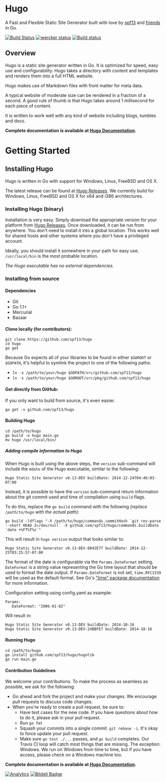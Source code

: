 # Hugo
A Fast and Flexible Static Site Generator built with love by [spf13](http://spf13.com) 
and [friends](http://github.com/spf13/hugo/graphs/contributors) in Go.

[![Build Status](https://travis-ci.org/spf13/hugo.png)](https://travis-ci.org/spf13/hugo)
[![wercker status](https://app.wercker.com/status/1a0de7d703ce3b80527f00f675e1eb32 "wercker status")](https://app.wercker.com/project/bykey/1a0de7d703ce3b80527f00f675e1eb32)
[![Build status](https://ci.appveyor.com/api/projects/status/n2mo912b8s2505e8/branch/master?svg=true)](https://ci.appveyor.com/project/spf13/hugo/branch/master)

## Overview

Hugo is a static site generator written in Go. It is optimized for
speed, easy use and configurability. Hugo takes a directory with content and
templates and renders them into a full HTML website.

Hugo makes use of Markdown files with front matter for meta data.

A typical website of moderate size can be
rendered in a fraction of a second. A good rule of thumb is that Hugo
takes around 1 millisecond for each piece of content.

It is written to work well with any
kind of website including blogs, tumbles and docs.

**Complete documentation is available at [Hugo Documentation](http://gohugo.io).**

# Getting Started

## Installing Hugo

Hugo is written in Go with support for Windows, Linux, FreeBSD and OS X.

The latest release can be found at [Hugo Releases](https://github.com/spf13/hugo/releases).
We currently build for Windows, Linux, FreeBSD and OS X for x64
and i386 architectures.

### Installing Hugo (binary)

Installation is very easy. Simply download the appropriate version for your
platform from [Hugo Releases](https://github.com/spf13/hugo/releases).
Once downloaded, it can be run from anywhere. You don't need to install
it into a global location. This works well for shared hosts and other systems
where you don't have a privileged account.

Ideally, you should install it somewhere in your path for easy use. `/usr/local/bin`
is the most probable location.

*The Hugo executable has no external dependencies.*

### Installing from source

#### Dependencies

* Git
* Go 1.1+
* Mercurial
* Bazaar

#### Clone locally (for contributors):

    git clone https://github.com/spf13/hugo
    cd hugo
    go get

Because Go expects all of your libraries to be found in either `$GOROOT` or `$GOPATH`,
it's helpful to symlink the project to one of the following paths:

 * `ln -s /path/to/your/hugo $GOPATH/src/github.com/spf13/hugo`
 * `ln -s /path/to/your/hugo $GOROOT/src/pkg/github.com/spf13/hugo`

#### Get directly from GitHub:

If you only want to build from source, it's even easier.

    go get -v github.com/spf13/hugo

#### Building Hugo

    cd /path/to/hugo
    go build -o hugo main.go
    mv hugo /usr/local/bin/

##### Adding compile information to Hugo

When Hugo is built using the above steps, the `version` sub-command will include the `mdate` of the Hugo executable, similar to the following:

    Hugo Static Site Generator v0.13-DEV buildDate: 2014-12-24T04:46:03-07:00

Instead, it is possible to have the `version` sub-command return information about the git commit used and time of compilation using `build` flags.

To do this, replace the `go build` command with the following *(replace `/path/to/hugo` with the actual path)*:

    go build -ldflags "-X /path/to/hugo/commands.commitHash `git rev-parse --short HEAD 2>/dev/null` -X github.com/spf13/hugo/commands.buildDate `date +%FT%T%z`"

This will result in `hugo version` output that looks similar to:

    Hugo Static Site Generator v0.13-DEV-8042E77 buildDate: 2014-12-25T03:25:57-07:00

The format of the date is configurable via the `Params.DateFormat` setting.  `DateFormat` is a string value representing the Go time layout that should be used to format the date output. If `Params.DateFormat` is not set, `time.RFC3339` will be used as the default format. See Go's ["time" package documentation](http://golang.org/pkg/time/#pkg-constants) for more information.

Configuration setting using config.yaml as example:

    Params:
       DateFormat: "2006-01-02"

Will result in:

    Hugo Static Site Generator v0.13-DEV buildDate: 2014-10-16
    Hugo Static Site Generator v0.13-DEV-24BBFE7 buildDate: 2014-10-16

#### Running Hugo

    cd /path/to/hugo
    go install github.com/spf13/hugo/hugolib
    go run main.go

#### Contribution Guidelines

We welcome your contributions.  To make the process as seamless as possible, we ask for the following:

* Go ahead and fork the project and make your changes.  We encourage pull requests to discuss code changes.
* When you're ready to create a pull request, be sure to:
     * Have test cases for the new code.  If you have questions about how to do it, please ask in your pull request.
     * Run `go fmt`
     * Squash your commits into a single commit.  `git rebase -i`.  It's okay to force update your pull request.  
     * Make sure `go test ./...` passes, and `go build` completes.  Our Travis CI loop will catch most things that are missing.  The exception: Windows.  We run on Windows from time to time, but if you have access, please check on a Windows machine too.

**Complete documentation is available at [Hugo Documentation](http://gohugo.io).**

[![Analytics](https://ga-beacon.appspot.com/UA-7131036-6/hugo/readme)](https://github.com/igrigorik/ga-beacon)
[![Bitdeli Badge](https://d2weczhvl823v0.cloudfront.net/spf13/hugo/trend.png)](https://bitdeli.com/free "Bitdeli Badge")
